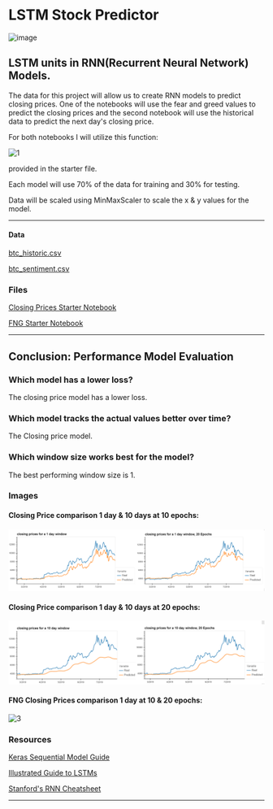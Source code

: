 # LSTM Stock Predictor

![image](https://user-images.githubusercontent.com/70820754/106659604-35445780-655c-11eb-901d-a0eae9517092.png)

## LSTM units in RNN(Recurrent Neural Network) Models. 

The data for this project will allow us to create RNN models to predict closing prices. One of the notebooks will use the fear and greed values to predict the closing prices and the second notebook will use the historical data to predict the next day's closing price. 

For both notebooks I will utilize this function:

![1](https://user-images.githubusercontent.com/70820754/106677450-fde2a480-6575-11eb-9644-b65f8612db96.png)
    
provided in the starter file.  

Each model will use 70% of the data for training and 30% for testing. 

Data will be scaled using MinMaxScaler to scale the x & y values for the model. 

---

#### Data

[btc_historic.csv](https://github.com/kary2003/14-LSTM_Stock_Predictor/blob/main/Starter%20Files/btc_historic.csv)

[btc_sentiment.csv](https://github.com/kary2003/14-LSTM_Stock_Predictor/blob/main/Starter%20Files/btc_sentiment.csv)

### Files

[Closing Prices Starter Notebook](https://github.com/kary2003/14-LSTM_Stock_Predictor/blob/main/Starter%20Files/lstm_stock_predictor_closing.ipynb)

[FNG Starter Notebook](https://github.com/kary2003/14-LSTM_Stock_Predictor/blob/main/Starter%20Files/lstm_stock_predictor_fng.ipynb)

- - -

## Conclusion: Performance Model Evaluation

### Which model has a lower loss?
The closing price model has a lower loss. 

### Which model tracks the actual values better over time?
The Closing price model. 

### Which window size works best for the model?
The best performing window size is 1.

### Images
#### Closing Price comparison 1 day & 10 days at 10 epochs:
![image](https://github.com/kary2003/14-LSTM_Stock_Predictor/blob/main/Images/1-1day.png)

#### Closing Price comparison 1 day & 10 days at 20 epochs:
![image](https://github.com/kary2003/14-LSTM_Stock_Predictor/blob/main/Images/4-10%20day.png)

#### FNG Closing Prices comparison 1 day at 10 & 20 epochs:

![3](https://user-images.githubusercontent.com/70820754/106699370-f932e600-659f-11eb-8b44-231d89b2d62e.png)

### Resources

[Keras Sequential Model Guide](https://keras.io/getting-started/sequential-model-guide/)

[Illustrated Guide to LSTMs](https://towardsdatascience.com/illustrated-guide-to-lstms-and-gru-s-a-step-by-step-explanation-44e9eb85bf21)

[Stanford's RNN Cheatsheet](https://stanford.edu/~shervine/teaching/cs-230/cheatsheet-recurrent-neural-networks)

- - -
